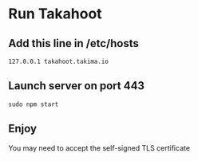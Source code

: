 # Run Takahoot

## Add this line in /etc/hosts
`127.0.0.1 takahoot.takima.io`

## Launch server on port 443
`sudo npm start`

## Enjoy

You may need to accept the self-signed TLS certificate
